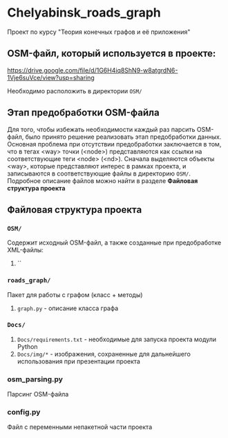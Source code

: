 # Chelyabinsk_roads_graph
Проект по курсу "Теория конечных графов и её приложения"

## OSM-файл, который используется в проекте: 
https://drive.google.com/file/d/1G6H4iq8ShN9-w8atgrdN6-1Vje6suVce/view?usp=sharing

Необходимо расположить в директории `OSM/`

## Этап предобработки OSM-файла
Для того, чтобы избежать необходимости каждый раз парсить OSM-файл, было принято решение 
реализовать этап предобработки данных. Основная проблема при отсутствии предобработки заключается в том, что в тегах \<way\>
точки (\<node\>) представляются как ссылки на соответствующие теги \<node\> (\<nd\>). Сначала выделяются объекты \<way\>, которые 
представляют интерес в рамках проекта, и записываются в соответствующие файлы в директорию `OSM/`. 
Подробное описание файлов можно найти в разделе **Файловая структура проекта**

## Файловая структура проекта

### `OSM/`
Содержит исходный OSM-файл, а также созданные при предобработке XML-файлы:

1) ``

### `roads_graph/`
Пакет для работы с графом (класс + методы)

1) `graph.py` - описание класса графа

### `Docs/`
1) `Docs/requirements.txt` - необходимые для запуска проекта модули Python
2) `Docs/img/*` - изображения, сохраненные для дальнейшего использования при презентации проекта

### osm_parsing.py
Парсинг OSM-файла

### config.py
Файл с переменными непакетной части проекта